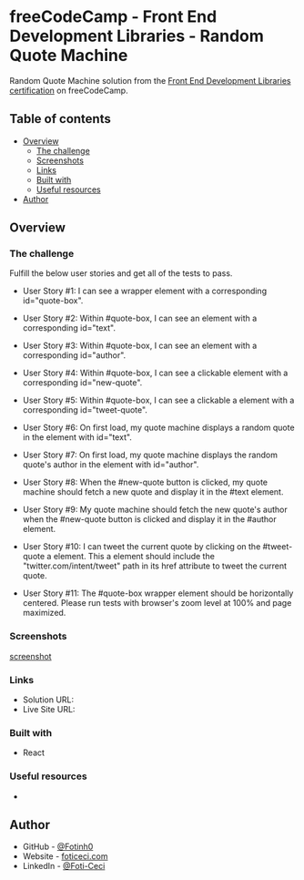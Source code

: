 # freeCodeCamp - Front End Development Libraries - Random Quote Machine

Random Quote Machine solution from the [Front End Development Libraries certification](https://www.freecodecamp.org/learn/front-end-development-libraries/) on freeCodeCamp.

## Table of contents

- [Overview](#overview)
  - [The challenge](#the-challenge)
  - [Screenshots](#screenshots)
  - [Links](#links)
  - [Built with](#built-with)
  - [Useful resources](#useful-resources)
- [Author](#author)

## Overview

### The challenge

Fulfill the below user stories and get all of the tests to pass.
- User Story #1: I can see a wrapper element with a corresponding id="quote-box".

- User Story #2: Within #quote-box, I can see an element with a corresponding id="text".

- User Story #3: Within #quote-box, I can see an element with a corresponding id="author".

- User Story #4: Within #quote-box, I can see a clickable element with a corresponding id="new-quote".

- User Story #5: Within #quote-box, I can see a clickable a element with a corresponding id="tweet-quote".

- User Story #6: On first load, my quote machine displays a random quote in the element with id="text".

- User Story #7: On first load, my quote machine displays the random quote's author in the element with id="author".

- User Story #8: When the #new-quote button is clicked, my quote machine should fetch a new quote and display it in the #text element.

- User Story #9: My quote machine should fetch the new quote's author when the #new-quote button is clicked and display it in the #author element.

- User Story #10: I can tweet the current quote by clicking on the #tweet-quote a element. This a element should include the "twitter.com/intent/tweet" path in its href attribute to tweet the current quote.

- User Story #11: The #quote-box wrapper element should be horizontally centered. Please run tests with browser's zoom level at 100% and page maximized.

### Screenshots
[screenshot]()

### Links

- Solution URL: []()
- Live Site URL: []()

### Built with

- React

### Useful resources
- 

## Author

- GitHub - [@Fotinh0](https://github.com/fotinh0)
- Website - [foticeci.com](https://www.foticeci.com)
- LinkedIn - [@Foti-Ceci](https://www.linkedin.com/in/foti-ceci/)
